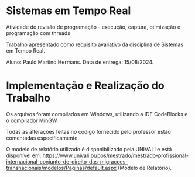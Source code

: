 # Sistemas em Tempo Real
Atividade de revisão de programação - execução, captura, otimização e programação com threads

Trabalho apresentado como requisito avaliativo da disciplina de Sistemas em Tempo Real.

Aluno: Paulo Martino Hermans. Data de entrega: 15/08/2024.

# Implementação e Realização do Trabalho

Os arquivos foram compilados em Windows, utilizando a IDE CodeBlocks e o compilador MinGW.

Todas as alterações feitas no código fornecido pelo professor estão comentadas especificamente.

O modelo de relatório utilizado é disponibilizado pela UNIVALI e está disponível em: https://www.univali.br/pos/mestrado/mestrado-profissional-internacional-conjunto-de-direito-das-migracoes-transnacionais/modelos/Paginas/default.aspx (Modelo de Relatório).
